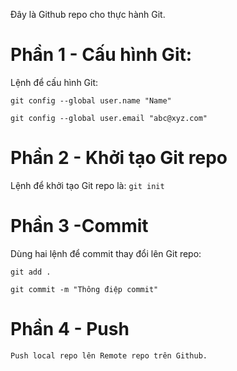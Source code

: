 Đây là Github repo cho thực hành Git.

# Phần 1 - Cấu hình Git:
Lệnh để cấu hình Git:

  `git config --global user.name "Name"`
  
  `git config --global user.email "abc@xyz.com"`
  
# Phần 2 - Khởi tạo Git repo
Lệnh để khởi tạo Git repo là: `git init`

# Phần 3 -Commit
Dùng hai lệnh để commit thay đổi lên Git repo:

  `git add .`
  
  `git commit -m "Thông điệp commit"`

# Phần 4 - Push
`Push local repo lên Remote repo trên Github.`
